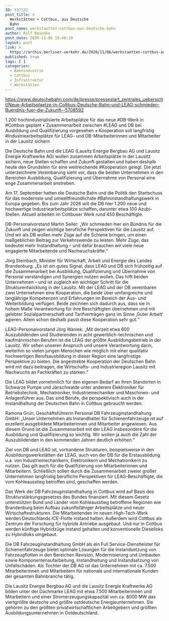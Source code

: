 ```yaml
---
ID: 127122
post_title: >
  Werkstätten + Cottbus, aus Deutsche
  Bahn
post_name: werkstaetten-cottbus-aus-deutsche-bahn
author: Ralf Reineke
post_date: 2020-11-06 19:48:19
layout: post
link: >
  https://archiv.berliner-verkehr.de/2020/11/06/werkstaetten-cottbus-aus-deutsche-bahn/
published: true
tags: [ ]
categories:
  - Bahnindustrie
  - Cottbus
  - Infrastruktur
  - Werkstätten
---
```

https://www.deutschebahn.com/de/presse/pressestart_zentrales_uebersicht/Neue-Arbeitsplaetze-in-Cottbus-Deutsche-Bahn-und-LEAG-schmieden-Buendnis-fuer-die-Zukunft--5708592

1.200 hochindustrialisierte Arbeitsplätze für das neue #DB-Werk in #Cottbus geplant • Zusammenarbeit zwischen #LEAG und DB bei Ausbildung und Qualifizierung vorgesehen • Kooperation soll langfristig #Industriearbeitsplätze für LEAG- und DB-Mitarbeiterinnen und Mitarbeiter in der Lausitz sichern

Die Deutsche Bahn und die LEAG (Lausitz Energie Bergbau AG und Lausitz Energie Kraftwerke AG) wollen zusammen Arbeitsplätze in der Lausitz sichern, neue Stellen schaffen und Zukunft gestalten und haben deshalb heute den Grundstein für eine weitreichende #Kooperation gelegt. Die jetzt unterzeichnete Vereinbarung sieht vor, dass die beiden Unternehmen in den Bereichen Ausbildung, Qualifizierung und Übernahme von Personal eine enge Zusammenarbeit anstreben.

Am 17. September hatten die Deutsche Bahn und die Politik den Startschuss für das modernste und umweltfreundlichste #Bahninstandhaltungswerk in Europa gegeben. Bis zum Jahr 2026 will die DB hier 1.200 neue und hochwertige Industriearbeitsplätze schaffen, darunter etwa 100 Azubi-Stellen. Aktuell arbeiten im Cottbuser Werk rund 450 Beschäftigte.

DB-Personalvorstand Martin Seiler: „Wir schmieden hier ein Bündnis für die Zukunft und zeigen wichtige berufliche Perspektiven für die Lausitz auf. Und wir als DB wollen mehr Züge auf die Schiene bringen, um einen maßgeblichen Beitrag zur Verkehrswende zu leisten. Mehr Züge, das bedeutet mehr Instandhaltung – und dafür brauchen wir viele neue engagierte Mitarbeitende und Nachwuchskräfte.“

Jörg Steinbach, Minister für Wirtschaft, Arbeit und Energie des Landes Brandenburg: „Es ist ein gutes Signal, dass LEAG und DB sich frühzeitig auf die Zusammenarbeit bei Ausbildung, Qualifizierung und Übernahme von Personal verständigen und Synergien nutzen wollen. Das hilft beiden Unternehmen – und ist zugleich ein wichtiger Schritt für die Strukturentwicklung in der Lausitz. Mit der LEAG und der DB vereinbaren zwei Unternehmen eine Kooperation, die beide über umfangreiche und langjährige Kompetenzen und Erfahrungen im Bereich der Aus- und Weiterbildung verfügen. Beide zeichnen sich dadurch aus, dass sie in hohem Maße Verantwortung für ihre Beschäftigten übernehmen und mit gelebter Sozialpartnerschaft und Tarifverträgen ganz im Sinne ‚Guter Arbeit‘ agieren. Allein schon deshalb passt diese Kooperation sehr gut.“

LEAG-Personalvorstand Jörg Waniek: „Mit derzeit etwa 600 Auszubildenden und Studierenden in acht gewerblich-technischen und kaufmännischen Berufen ist die LEAG der größte Ausbildungsbetrieb in der Lausitz. Wir sehen unseren Anspruch und unsere Verantwortung darin, weiterhin so vielen jungen Menschen wie möglich mit einer qualitativ hochwertigen Berufsausbildung in dieser Region eine langfristige Perspektive zu bieten. Die angestrebte Kooperation der Deutschen Bahn wird mit dazu beitragen, die Wirtschafts- und Industrieregion Lausitz mit Nachwuchs an Fachkräften zu stärken.“

Die LEAG bildet vornehmlich für den eigenen Bedarf an ihren Standorten in Schwarze Pumpe und Jänschwalde unter anderem Elektroniker für Betriebstechnik, Mechatroniker, Industriemechaniker und Maschinen- und Anlagenführer aus. Das sind Berufe, die perspektivisch auch in der Instandhaltung der Deutschen Bahn in Cottbus gebraucht werden.

Ramona Grün, Geschäftsführerin Personal DB Fahrzeuginstandhaltung GmbH: „Unser Unternehmen als Instandhalter für Schienenfahrzeuge ist auf exzellent ausgebildete Mitarbeiterinnen und Mitarbeiter angewiesen. Aus diesem Grund ist die Zusammenarbeit mit der LEAG insbesondere für die Ausbildung und Qualifizierung so wichtig. Wir wollen ja auch die Zahl der Auszubildenden in den kommenden Jahren deutlich erhöhen.“

Ziel von DB und LEAG ist, vorhandene Strukturen, beispielsweise in den Ausbildungswerkstätten der LEAG, auch von der DB für die Erstausbildung u.a. von Industriemechanikern, Elektronikern und Mechatronikern zu nutzen. Das gilt auch für die Qualifizierung von Mitarbeiterinnen und Mitarbeitern. Schließlich sollen durch die Zusammenarbeit zweier großer Unternehmen langfristig berufliche Perspektiven für LEAG-Beschäftigte, die vom Kohleausstieg betroffen sind, geschaffen werden.

Das Werk der DB Fahrzeuginstandhaltung in Cottbus wird auf Basis des Strukturstärkungsgesetzes des Bundes finanziert. Mit diesem Gesetz unterstützen Bund und Länder vom Kohleausstieg betroffene Regionen wie Brandenburg beim Aufbau zukunftsfähiger Arbeitsplätze und neuer Wirtschaftsstrukturen. Die Mitarbeitenden im neuen High-Tech-Werk werden Deutschlands ICE-Flotte instand halten. Außerdem wird Cottbus als Zentrum der Forschung für hybride Antriebe ausgebaut. Und nur in Cottbus werden künftige Hybridzüge instand gehalten und konventionelle Dieselloks zu Hybridloks umgebaut.

Die DB Fahrzeuginstandhaltung GmbH als ein Full Service-Dienstleister für Schienenfahrzeuge bietet optimale Lösungen für die Instandsetzung von Fahrzeugflotten in den Bereichen Revision, Modernisierung und Umbauten sowie Komponentenaufarbeitung, Instandhaltung und Instandsetzung von Unfallschäden. Als Tochter der DB AG ist das Unternehmen mit ca. 7.500 Mitarbeiterinnen und Mitarbeitern für nationale und internationale Kunden der gesamten Bahnbranche tätig.

Die Lausitz Energie Bergbau AG und die Lausitz Energie Kraftwerke AG bilden unter der Dachmarke LEAG mit etwa 7.500 Mitarbeiterinnen und Mitarbeitern und einer Stromerzeugungskapazität von ca. 8000 MW das viertgrößte deutsche und größte ostdeutsche Energieunternehmen. Sie gehören zu den größten privatwirtschaftlichen Arbeitgebern und größten Ausbildungsunternehmen in Ostdeutschland.